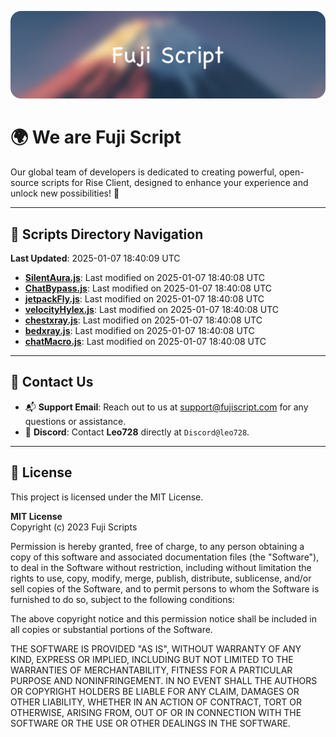 ![Banner](.github/b.webp)

# 🌍 **We are Fuji Script**

Our global team of developers is dedicated to creating powerful, open-source scripts for Rise Client, designed to enhance your experience and unlock new possibilities! 🌟

---
<!-- SCRIPTS_NAVIGATION_START -->
## 📂 **Scripts Directory Navigation**

**Last Updated**: 2025-01-07 18:40:09 UTC

- **[SilentAura.js](scripts/SilentAura.js)**: Last modified on 2025-01-07 18:40:08 UTC
- **[ChatBypass.js](scripts/ChatBypass.js)**: Last modified on 2025-01-07 18:40:08 UTC
- **[jetpackFly.js](scripts/jetpackFly.js)**: Last modified on 2025-01-07 18:40:08 UTC
- **[velocityHylex.js](scripts/velocityHylex.js)**: Last modified on 2025-01-07 18:40:08 UTC
- **[chestxray.js](scripts/chestxray.js)**: Last modified on 2025-01-07 18:40:08 UTC
- **[bedxray.js](scripts/bedxray.js)**: Last modified on 2025-01-07 18:40:08 UTC
- **[chatMacro.js](scripts/chatMacro.js)**: Last modified on 2025-01-07 18:40:08 UTC

<!-- SCRIPTS_NAVIGATION_END -->

---

## 💬 **Contact Us**  
- 📬 **Support Email**: Reach out to us at [support@fujiscript.com](mailto:support@fujiscript.com) for any questions or assistance.  
- 💬 **Discord**: Contact **Leo728** directly at `Discord@leo728`.

---

## 📜 **License**

This project is licensed under the MIT License.  

**MIT License**  
Copyright (c) 2023 Fuji Scripts  

Permission is hereby granted, free of charge, to any person obtaining a copy of this software and associated documentation files (the "Software"), to deal in the Software without restriction, including without limitation the rights to use, copy, modify, merge, publish, distribute, sublicense, and/or sell copies of the Software, and to permit persons to whom the Software is furnished to do so, subject to the following conditions:  

The above copyright notice and this permission notice shall be included in all copies or substantial portions of the Software.  

THE SOFTWARE IS PROVIDED "AS IS", WITHOUT WARRANTY OF ANY KIND, EXPRESS OR IMPLIED, INCLUDING BUT NOT LIMITED TO THE WARRANTIES OF MERCHANTABILITY, FITNESS FOR A PARTICULAR PURPOSE AND NONINFRINGEMENT. IN NO EVENT SHALL THE AUTHORS OR COPYRIGHT HOLDERS BE LIABLE FOR ANY CLAIM, DAMAGES OR OTHER LIABILITY, WHETHER IN AN ACTION OF CONTRACT, TORT OR OTHERWISE, ARISING FROM, OUT OF OR IN CONNECTION WITH THE SOFTWARE OR THE USE OR OTHER DEALINGS IN THE SOFTWARE.  
